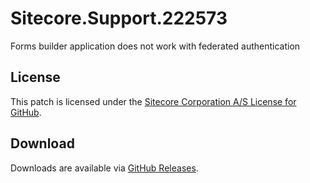 # Sitecore.Support.222573
Forms builder application does not work with federated authentication

## License  
This patch is licensed under the [Sitecore Corporation A/S License for GitHub](https://github.com/sitecoresupport/Sitecore.Support.222573/blob/master/LICENSE).  

## Download  
Downloads are available via [GitHub Releases](https://github.com/sitecoresupport/Sitecore.Support.222573/releases).  
